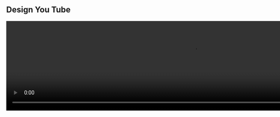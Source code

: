 

## Design You Tube 

<video width="1000" height="240" controls>
  <source src="http://ankit-portfolio.s3-ap-southeast-1.amazonaws.com/system-design/interviews/006-design-you-tube.mp4" type="video/mp4">
</video>
